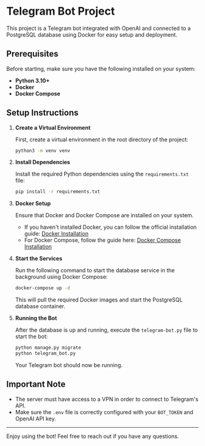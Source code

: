 # Telegram Bot Project

This project is a Telegram bot integrated with OpenAI and connected to a PostgreSQL database using Docker for easy setup and deployment.

## Prerequisites

Before starting, make sure you have the following installed on your system:

- **Python 3.10+**
- **Docker**
- **Docker Compose**

## Setup Instructions

1. **Create a Virtual Environment**

   First, create a virtual environment in the root directory of the project:

   ```bash
   python3 -m venv venv
   ```

2. **Install Dependencies**

   Install the required Python dependencies using the `requirements.txt` file:

   ```bash
   pip install -r requirements.txt
   ```

3. **Docker Setup**

   Ensure that Docker and Docker Compose are installed on your system.

   - If you haven't installed Docker, you can follow the official installation guide: [Docker Installation](https://docs.docker.com/get-docker/)
   - For Docker Compose, follow the guide here: [Docker Compose Installation](https://docs.docker.com/compose/install/)

4. **Start the Services**

   Run the following command to start the database service in the background using Docker Compose:

   ```bash
   docker-compose up -d
   ```

   This will pull the required Docker images and start the PostgreSQL database container.

5. **Running the Bot**

   After the database is up and running, execute the `telegram-bot.py` file to start the bot:

   ```bash
   python manage.py migrate
   python telegram_bot.py
   ```

   Your Telegram bot should now be running.

## Important Note

- The server must have access to a VPN in order to connect to Telegram's API.
- Make sure the `.env` file is correctly configured with your `BOT_TOKEN` and OpenAI API key.

---

Enjoy using the bot! Feel free to reach out if you have any questions.
